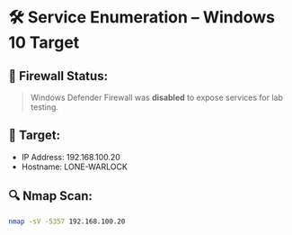 # 🛠️ Service Enumeration – Windows 10 Target

## 🔐 Firewall Status:
> Windows Defender Firewall was **disabled** to expose services for lab testing.

## 🎯 Target:
- IP Address: 192.168.100.20
- Hostname: LONE-WARLOCK

## 🔍 Nmap Scan:
```bash
nmap -sV -5357 192.168.100.20
